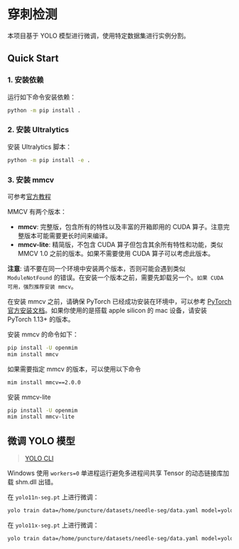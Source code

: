 # 穿刺检测

本项目基于 YOLO 模型进行微调，使用特定数据集进行实例分割。

## Quick Start

### 1. 安装依赖

运行如下命令安装依赖：

```bash
python -m pip install .
```

### 2. 安装 Ultralytics

安装 Ultralytics 脚本：

```bash
python -m pip install -e .
```

### 3. 安装 mmcv

可参考[官方教程](https://mmcv.readthedocs.io/en/latest/get_started/installation.html)

MMCV 有两个版本：

- **mmcv**: 完整版，包含所有的特性以及丰富的开箱即用的 CUDA 算子。注意完整版本可能需要更长时间来编译。
- **mmcv-lite**: 精简版，不包含 CUDA 算子但包含其余所有特性和功能，类似 MMCV 1.0 之前的版本。如果不需要使用 CUDA 算子可以考虑此版本。

**注意**: 请不要在同一个环境中安装两个版本，否则可能会遇到类似 `ModuleNotFound` 的错误。在安装一个版本之前，需要先卸载另一个。`如果 CUDA 可用，强烈推荐安装 mmcv`。

在安装 mmcv 之前，请确保 PyTorch 已经成功安装在环境中，可以参考 [PyTorch 官方安装文档](https://github.com/pytorch/pytorch#installation)。如果你使用的是搭载 apple silicon 的 mac 设备，请安装 PyTorch 1.13+ 的版本。

安装 mmcv 的命令如下：

```bash
pip install -U openmim
mim install mmcv
```

如果需要指定 mmcv 的版本，可以使用以下命令

```bash
mim install mmcv==2.0.0
```

安装 mmcv-lite

```bash
pip install -U openmim
mim install mmcv-lite
```

## 微调 YOLO 模型

> [YOLO CLI](https://docs.ultralytics.com/zh/usage/cli)

Windows 使用 `workers=0` 单进程运行避免多进程间共享 Tensor 的动态链接库加载 shm.dll 出错。

在 `yolo11n-seg.pt` 上进行微调：

```bash
yolo train data=/home/puncture/datasets/needle-seg/data.yaml model=yolo11n-seg.pt epochs=100 imgsz=1280 device=cuda
```

在 `yolo11x-seg.pt` 上进行微调：

```bash
yolo train data=/home/puncture/datasets/needle-seg/data.yaml model=yolo11x-seg.pt epochs=100 imgsz=1280 batch=8 device=cuda
```
